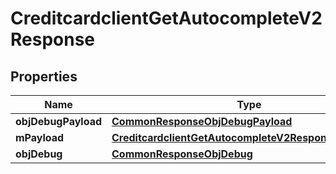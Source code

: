 
# CreditcardclientGetAutocompleteV2Response

## Properties
Name | Type | Description | Notes
------------ | ------------- | ------------- | -------------
**objDebugPayload** | [**CommonResponseObjDebugPayload**](CommonResponseObjDebugPayload.md) |  | 
**mPayload** | [**CreditcardclientGetAutocompleteV2ResponseMPayload**](CreditcardclientGetAutocompleteV2ResponseMPayload.md) |  | 
**objDebug** | [**CommonResponseObjDebug**](CommonResponseObjDebug.md) |  |  [optional]



